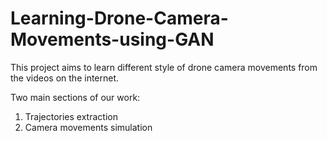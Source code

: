 # Learning-Drone-Camera-Movements-using-GAN
This project aims to learn different style of drone camera movements from the videos on the internet.

Two main sections of our work:
1. Trajectories extraction
2. Camera movements simulation   

